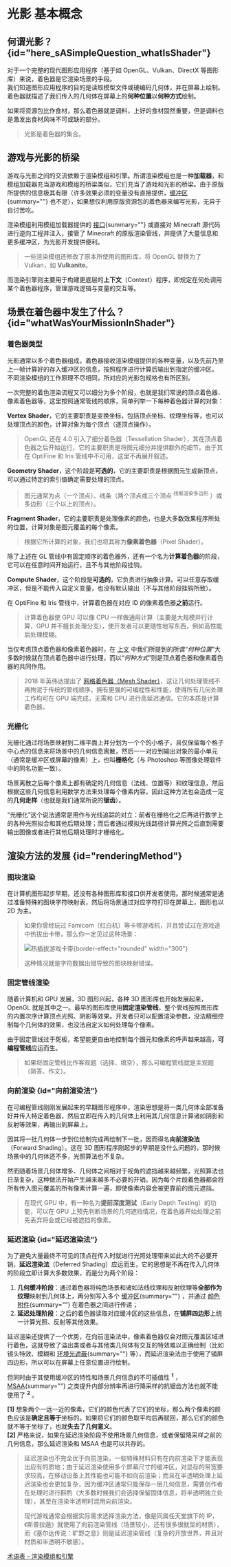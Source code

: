 # 光影 基本概念

<primary-label ref="basic"/>

<secondary-label ref="latest"/>
<secondary-label ref="shader"/>

<show-structure depth="2"/>

## 何谓光影？ {id="here_sASimpleQuestion_whatIsShader"}

对于一个完整的现代图形应用程序（基于如 OpenGL、Vulkan、DirectX 等图形库）来说，着色器是它渲染场景的手段。  
我们知道图形应用程序的目的是读取模型文件或硬编码几何体，并在屏幕上绘制。着色器就描述了我们传入的几何体在屏幕上的**何种位置**以**何种方式**绘制。

如果将资源包比作食材，那么着色器就是调料，上好的食材固然重要，但是调料也是激发出食材风味不可或缺的部分。

> 光影是着色器的集合。

## 游戏与光影的桥梁

游戏与光影之间的交流依赖于渲染模组和引擎。所谓渲染模组也是一种**加载器**，和模组加载器充当游戏和模组的桥梁类似，它们充当了游戏和光影的桥梁。由于原版所提供的信息极其有限（许多效果必须的变量没有直接提供，[缓冲区](terms.md#缓冲区){summary=""} 也不足），如果想仅利用原版资源包的着色器来编写光影，无异于自讨苦吃。

渲染模组利用模组加载器提供的 [接口](terms.md#应用程序接口){summary=""} 或直接对 Minecraft 源代码进行逆向工程并注入，接管了 Minecraft 的原版渲染管线，并提供了大量信息和更多缓冲区，为光影开发提供便利。

> 一些渲染模组还修改了原本所使用的图形库，将 OpenGL 替换为了 Vulkan，如 **Vulkanite**。

而渲染引擎则主要用于构建更底层的**上下文**（Context）程序，即规定在何处调用某个着色器程序，管理游戏逻辑与变量的交互等。

## 场景在着色器中发生了什么？ {id="whatWasYourMissionInShader"}

### 着色器类型

光影通常以多个着色器组成，着色器接收渲染模组提供的各种变量，以及先前乃至上一帧计算好的存入缓冲区的信息，按照程序进行计算后输出到指定的缓冲区。  
不同渲染模组的工作原理不尽相同，所对应的光影包规格也有所区别。

一次完整的着色渲染流程又可以细分为多个阶段，也就是我们常说的顶点着色器、像素着色器等，这里按照通常管线的顺序，简单列举一下每种着色器计算的对象：

<deflist>
<def title="顶点着色器" id="vs">

**Vertex Shader**，它的主要职责是变换坐标，包括顶点坐标、纹理坐标等，也可以处理顶点的颜色，计算对象为每个顶点（逐顶点操作）。
</def>
</deflist>

> OpenGL 还在 4.0 引入了细分着色器（Tessellation Shader），其在顶点着色器之后开始运行，它的主要职责是将图元细分并提供额外的细节。由于其在 OptiFine 和 Iris 管线中不可用，这里不再展开叙述。

<deflist>
<def title="几何着色器" id="gs">

**Geometry Shader**，这个阶段是**可选的**，它的主要职责是根据图元生成新顶点，可以通过特定的索引值确定需要处理的顶点。
> 图元通常为点（一个顶点）、线条（两个顶点或三个顶点 <sup>线框渲染多边形</sup> ）或多边形（三个以上的顶点）。
</def>
<def title="片段着色器" id="fs">

**Fragment Shader**，它的主要职责是处理像素的颜色，也是大多数效果程序所处的位置，计算对象是图元覆盖的每个像素。
> 根据它所计算的对象，我们也将其称为**像素着色器**（Pixel Shader）。
</def>

</deflist>

除了上述在 GL 管线中有固定顺序的着色器外，还有一个名为**计算着色器**的阶段，它可以在任意时间开始运行，且不与其他阶段挂钩。

<deflist>
<def title="计算着色器" id="cs">

**Compute Shader**，这个阶段是**可选的**，它负责进行抽象计算。可以任意存取缓冲区，但是不能传入自定义变量，也没有默认输出（不与其他阶段挂钩所致）。

在 OptiFine 和 Iris 管线中，计算着色器在对应 ID 的像素着色器**之前**运行。
> 计算着色器使 GPU 可以像 CPU 一样做通用计算（主要是大规模并行计算，GPU 并不擅长处理分支），使开发者可以更随性地写东西，例如高性能后处理模糊。
</def>
</deflist>

当仅考虑顶点着色器和像素着色器时，在 [上文](#here_sASimpleQuestion_whatIsShader "何谓光影？") 中我们所提到的所谓“*何种位置*”大多数时候就在顶点着色器中进行处理，而以“*何种方式*”则是顶点着色器和像素着色器的共同作用。

> 2018 年英伟达提出了 [网格着色器（Mesh Shader）](https://developer.nvidia.com/zh-cn/blog/introduction-turing-mesh-shaders/)，这让几何处理管线不再拘泥于传统的管线顺序，拥有更强的可编程性和性能，使得所有几何处理工作均可在 GPU 端完成，无需和 CPU 进行高延迟通信。它的本质是计算着色器。

### 光栅化

光栅化通过将场景映射到二维平面上并分划为一个个的小格子，且仅保留每个格子中心点的信息来将场景中的几何信息离散，然后一一对应到输出对象的最小单元（通常是缓冲区或屏幕的像素）上，也叫**栅格化**（与 Photoshop 等图像处理软件中的同名功能一致）。

场景离散之后每个像素上都有确定的几何信息（法线、位置等）和纹理信息，然后根据这些几何信息利用数学方法来处理每个像素内容，因此这种方法也会造成一定的**几何走样**（也就是我们通常所说的**锯齿**）。

“光栅化”这个说法通常是用作与光线追踪的对立：前者在栅格化之后再进行数学上的各种光照拟合和其他后期处理；而后者通过模拟光线路径计算光照之后直到需要输出图像或者进行其他后期处理时才栅格化。

## 渲染方法的发展 {id="renderingMethod"}

### 图块渲染

在计算机图形起步早期，还没有各种图形库和接口供开发者使用。那时候通常是通过准备特殊的图块字符映射表，然后将场景通过对应字符打印在屏幕上，图形也以 2D 为主。

> 如果你曾经玩过 Famicom（红白机）等卡带游戏机，并且尝试过在游戏途中热拔出卡带，那么你一定见过这种场景：
> 
> ![热插拔游戏卡带](famicom_glitch.png "热插拔游戏卡带"){border-effect="rounded" width="300"}
> 
> 这种情况就是字符数据出错导致的图块映射错误。

### 固定管线渲染

随着计算机和 GPU 发展，3D 图形兴起，各种 3D 图形库也开始发展起来，OpenGL 就是其中之一。最早的图形库使用**固定渲染管线**，整个管线按照图形库的内置次序计算顶点光照、阴影等效果。开发者只可以配置渲染参数，没法精细控制每个几何体的效果，也没法自定义如何处理每个像素。

由于固定管线过于死板，希望能更自由地控制每个图元和像素的呼声越来越高，**可编程管线**应运而生。

> 如果将固定管线比作客观题（选择、填空），那么可编程管线就是主观题（简答、作文）。

### 向前渲染 {id="向前渲染法"}

在可编程管线刚刚发展起来的早期图形程序中，渲染思想是将一类几何体全部准备好并传入特定着色器，然后立即在传入的几何体上利用其几何信息计算诸如阴影和反射等效果，再输出到屏幕上。

因其将一批几何体一步到位绘制完成再绘制下一批，因而得名**向前渲染法**（Forward Shading）。这在 3D 图形程序刚起步的早期是没什么问题的，那时候场景中的几何体还不多，光照算法也不复杂。

然而随着场景几何体增多、几何体之间相对于视角的遮挡越来越频繁，光照算法也日渐复杂，这种做法开始产生越来越多不必要的开销。因为每个片段着色器都会将所有传入图元覆盖的所有像素计算一遍，即使像素内容会被更靠前的图元遮挡。

> 在现代 GPU 中，有一种名为**提前深度测试**（Early Depth Testing）的功能，可以在 GPU 上预先判断场景的几何遮挡情况，在着色器开始处理之前先丢弃将会或已经被遮挡的像素。

### 延迟渲染 {id="延迟渲染法"}

为了避免大量最终不可见的顶点在传入时就进行光照处理带来如此大的不必要开销，**延迟渲染法**（Deferred Shading）应运而生，它的思想是不再在传入几何体的阶段立即计算大多数效果，而是分为两个阶段：

1. **几何缓冲阶段**：通过着色器将纯色场景和诸如法线纹理和反射纹理等**全部作为纹理**映射到几何体上，再分别写入多个 [缓冲区](terms.md#缓冲区){summary=""} ，并通过 [颜色附件](terms.md#颜色附件){summary=""} 在着色器之间进行传递；
2. **延迟处理阶段**：之后的着色器读取对应缓冲区的这些信息，在**铺屏四边形**上统一计算光照、反射等其他效果。

延迟渲染还提供了一个优势，在向前渲染法中，像素着色器仅会对图元覆盖区域进行着色，这就导致了溢出类或者与其他类几何体有交互的特效难以正确绘制（比如镜头特效、模糊和 [环境光遮蔽](terms.md#ao){summary=""} 等），而延迟渲染法由于使用了铺屏四边形，所以可以在屏幕上任意位置进行绘制。

但同时由于其使用缓冲区的特性和场景几何信息的不可插值性 <sup>**1**</sup> ，[MSAA](shaderTech.md#msaa){summary=""} 之类提升内部分辨率再进行降采样的抗锯齿方法也就不能使用了 <sup>**2**</sup> 。

**[1]** 想象两个一远一近的像素，它们的颜色代表了它们的坐标，那么两个像素的颜色应该是**确定且等于**坐标的。如果将它们的颜色取平均后再赋回，那么它们的颜色就不等于坐标了，也就**失去了几何意义**。  
**[2]** 严格来说，如果在延迟渲染阶段不使用场景几何信息，或者保留降采样之前的几何信息，那么延迟渲染和 MSAA 也是可以共存的。

> 延迟渲染也不完全优于向前渲染，一些特殊材料只有在向前渲染下才能表现出应有的质地；由于延迟渲染使用多个屏幕尺寸的缓冲区，对显存的带宽要求较高，在移动设备上其性能也可能不如向前渲染；而且在半透明处理上延迟渲染也会更加复杂，因为缓冲区通常只能保存一层几何信息，需要创作者在处理时进行斟酌（大多数时候我们会选择保留固体信息，将半透明独立处理），甚至在渲染半透明时混用向前渲染。
> 
> 现代游戏通常会根据实际需求选择渲染方法，像是同属任天堂旗下的 IP，《斯普拉遁》就使用了向前渲染管线（场景较小，还有很多很鱿型的材质），而《塞尔达传说：旷野之息》则是延迟渲染管线（复杂的开放世界，并且对材质和半透明不敏感）。

<seealso>
  <category ref="related">
    <a href="terms.md#渲染模组和引擎" summary="总结了大多常用的渲染模组和引擎">术语表 - 渲染模组和引擎</a>
    <a href="shaderHistoryBE.md" summary=""/>
    <a href="shaderHistoryJE.md" summary=""/>
  </category>
  <category ref="advance">
    <a href="shaderTech.md" summary="对着色器的具体技术的科普"/>
  </category>
</seealso>
